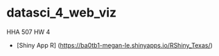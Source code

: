 # datasci_4_web_viz
HHA 507 HW 4
* [Shiny App R] (https://ba0tb1-megan-le.shinyapps.io/RShiny_Texas/)
